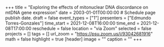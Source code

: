 +++
title = "Exploring the effects of mitonuclear DNA discordance on mtDNA gene expression"
date = 2003-01-01T00:00:00  # Schedule page publish date.
draft = false
event_types = ["1"]
presenters = ["Edmundo Torres-Gonzales"]
time_start = 2021-12-08T16:00:00
time_end = 2021-12-08T17:00:00
reschedule = false
location = "via Zoom"
selected = false
projects = []
tags = []
url_zoom = "https://psu.zoom.us/j/93042681916"
math = false
highlight = true
[header]
image = ""
caption = ""
+++
